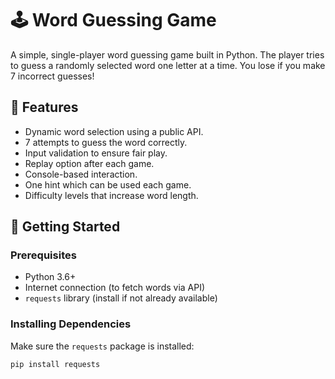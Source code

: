 # 🕹️ Word Guessing Game

A simple, single-player word guessing game built in Python. The player tries to guess a randomly selected word one letter at a time. You lose if you make 7 incorrect guesses!

## 📌 Features

- Dynamic word selection using a public API.
- 7 attempts to guess the word correctly.
- Input validation to ensure fair play.
- Replay option after each game.
- Console-based interaction.
- One hint which can be used each game.
- Difficulty levels that increase word length.

## 🚀 Getting Started

### Prerequisites

- Python 3.6+
- Internet connection (to fetch words via API)
- `requests` library (install if not already available)

### Installing Dependencies

Make sure the `requests` package is installed:

```bash
pip install requests
